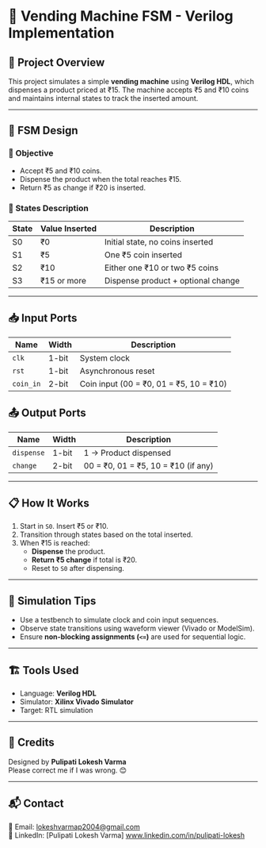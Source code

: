 # 🥤 Vending Machine FSM - Verilog Implementation

## 📌 Project Overview
This project simulates a simple **vending machine** using **Verilog HDL**, which dispenses a product priced at ₹15. The machine accepts ₹5 and ₹10 coins and maintains internal states to track the inserted amount.

---

## 🚦 FSM Design

### 🎯 Objective
- Accept ₹5 and ₹10 coins.
- Dispense the product when the total reaches ₹15.
- Return ₹5 as change if ₹20 is inserted.

### 🔄 States Description
| State | Value Inserted | Description                      |
|-------|----------------|----------------------------------|
| S0    | ₹0             | Initial state, no coins inserted |
| S1    | ₹5             | One ₹5 coin inserted             |
| S2    | ₹10            | Either one ₹10 or two ₹5 coins   |
| S3    | ₹15 or more    | Dispense product + optional change |

---

## 📥 Input Ports

| Name     | Width | Description                |
|----------|-------|----------------------------|
| `clk`    | 1-bit | System clock               |
| `rst`    | 1-bit | Asynchronous reset         |
| `coin_in`| 2-bit | Coin input (00 = ₹0, 01 = ₹5, 10 = ₹10) |

## 📤 Output Ports

| Name      | Width | Description                       |
|-----------|-------|-----------------------------------|
| `dispense`| 1-bit | 1 → Product dispensed             |
| `change`  | 2-bit | 00 = ₹0, 01 = ₹5, 10 = ₹10 (if any)|

---

## 📋 How It Works

1. Start in `S0`. Insert ₹5 or ₹10.
2. Transition through states based on the total inserted.
3. When ₹15 is reached:
   - **Dispense** the product.
   - **Return ₹5 change** if total is ₹20.
   - Reset to `S0` after dispensing.

---

## 🧪 Simulation Tips

- Use a testbench to simulate clock and coin input sequences.
- Observe state transitions using waveform viewer (Vivado or ModelSim).
- Ensure **non-blocking assignments (`<=`)** are used for sequential logic.

---

## 🏗️ Tools Used

- Language: **Verilog HDL**
- Simulator: **Xilinx Vivado Simulator**
- Target: RTL simulation

---

## 🙏 Credits

Designed by **Pulipati Lokesh Varma**  
Please correct me if I was wrong. 😊

---

## 📬 Contact

📧 Email: [lokeshvarmap2004@gmail.com](mailto:lokeshvarmap2004@gmail.com)  
🔗 LinkedIn: [Pulipati Lokesh Varma] www.linkedin.com/in/pulipati-lokesh 

